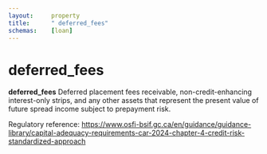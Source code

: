 ```yaml
---
layout:		property
title:		" deferred_fees"
schemas:	[loan]
---
```


#  deferred_fees

**deferred_fees** Deferred placement fees receivable, non-credit-enhancing interest-only strips, and any other assets that represent the present value of future spread income subject to prepayment risk. 
 
Regulatory reference: https://www.osfi-bsif.gc.ca/en/guidance/guidance-library/capital-adequacy-requirements-car-2024-chapter-4-credit-risk-standardized-approach

